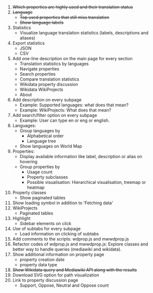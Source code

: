 1. ~~Which properties are highly used and their translation status~~
2. ~~Language~~
     * ~~Top used properties that still miss translation~~
     * ~~Show language labels~~
3. Statistics
     * Visualize language translation statistics (labels, descriptions and aliases)
4. Export statistics
     * JSON
     * CSV
6. Add one-line description on the main page for every section
    * Translation statistics by languages
    * Navigate properties
    * Search properties
    * Compare translation statistics
    * Wikidata property discussion
    * Wikidata WikiProjects
    * About
7. Add description on every subpage
    * Example: Supported languages: what does that mean?
    * Example: WikiProjects: What does that mean?
8. Add search/filter option on every subpage
    * Example: User can type en or eng or english. 
9. Languages:
    * Group languages by
        * Alphabetical order
        * Language tree
    * Show languages on World Map
10. Properties:
    * Display available information like label, description or alias on hovering
    * Group properties by
        * Usage count
        * Property subclasses
        * Possible visualisation: Hierarchical visualisation, treemap or heatmap
11. Property classes
    * Show paginated tables
12. Show loading symbol in addition to 'Fetching data'
13. WikiProjects
    * Paginated tables
14. Highlight
    * Sidebar elements on click
15. Use of subtabs for every subpage
    * Load information on clicking of subtabs
16. Add comments to the scripts: wdprop.js and mwwdprop.js
17. Refactor codes of wdprop.js and mwwdprop.js: Explore classes and better way to handle queries (mediawiki and wikidata).
18. Show additional information on property page
    * property creation date
    * property data type
19. ~~Show Wikidata query and Mediawiki API along with the results~~
20. Download SVG option for path visualization
21. Link to property discussion page
    * Support, Oppose, Neutral and Oppose count
